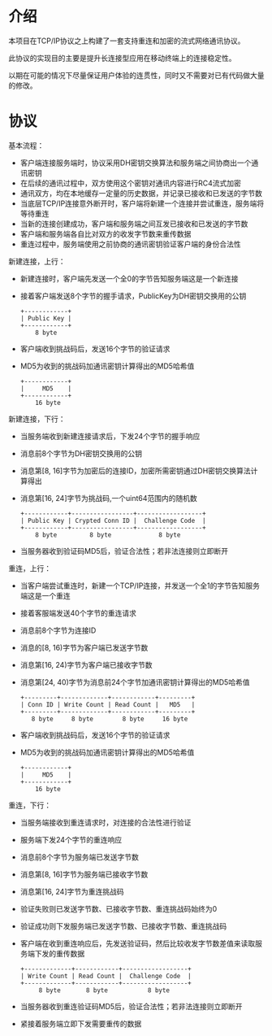 介绍
====

本项目在TCP/IP协议之上构建了一套支持重连和加密的流式网络通讯协议。

此协议的实现目的主要是提升长连接型应用在移动终端上的连接稳定性。

以期在可能的情况下尽量保证用户体验的连贯性，同时又不需要对已有代码做大量的修改。

协议
====

基本流程：

+ 客户端连接服务端时，协议采用DH密钥交换算法和服务端之间协商出一个通讯密钥
+ 在后续的通讯过程中，双方使用这个密钥对通讯内容进行RC4流式加密
+ 通讯双方，均在本地缓存一定量的历史数据，并记录已接收和已发送的字节数
+ 当底层TCP/IP连接意外断开时，客户端将新建一个连接并尝试重连，服务端将等待重连
+ 当新的连接创建成功，客户端和服务端之间互发已接收和已发送的字节数
+ 客户端和服务端各自比对双方的收发字节数来重传数据
+ 重连过程中，服务端使用之前协商的通讯密钥验证客户端的身份合法性

新建连接，上行：

+ 新建连接时，客户端先发送一个全0的字节告知服务端这是一个新连接
+ 接着客户端发送8个字节的握手请求，PublicKey为DH密钥交换用的公钥

	```
	+------------+
	| Public Key |
	+------------+
	    8 byte
	```

+ 客户端收到挑战码后，发送16个字节的验证请求
+ MD5为收到的挑战码加通讯密钥计算得出的MD5哈希值

	```
	+------------+
	|     MD5    |
	+------------+
	    16 byte
	```


新建连接，下行：

+ 当服务端收到新建连接请求后，下发24个字节的握手响应
+ 消息前8个字节为DH密钥交换用的公钥
+ 消息第[8, 16]字节为加密后的连接ID，加密所需密钥通过DH密钥交换算法计算得出
+ 消息第[16, 24]字节为挑战码,一个uint64范围内的随机数

	```
	+------------+-----------------+------------------+
	| Public Key | Crypted Conn ID |  Challenge Code  |
	+------------+-----------------+------------------+
	    8 byte         8 byte             8 byte    
	```

+ 当服务器收到验证码MD5后，验证合法性；若非法连接则立即断开

重连，上行：
+ 当客户端尝试重连时，新建一个TCP/IP连接，并发送一个全1的字节告知服务端这是一个重连
+ 接着客服端发送40个字节的重连请求
+ 消息前8个字节为连接ID
+ 消息的[8, 16)字节为客户端已发送字节数
+ 消息第[16, 24)字节为客户端已接收字节数
+ 消息第[24, 40)字节为消息前24个字节加通讯密钥计算得出的MD5哈希值

	```
	+---------+-------------+------------+---------+
	| Conn ID | Write Count | Read Count |   MD5   |
	+---------+-------------+------------+---------+
	   8 byte     8 byte        8 byte     16 byte
	```

+ 客户端收到挑战码后，发送16个字节的验证请求
+ MD5为收到的挑战码加通讯密钥计算得出的MD5哈希值

	```
	+------------+
	|     MD5    |
	+------------+
	    16 byte
	```

重连，下行：

+ 当服务端接收到重连请求时，对连接的合法性进行验证
+ 服务端下发24个字节的重连响应
+ 消息前8个字节为服务端已发送字节数
+ 消息第[8, 16]字节为服务端已接收字节数
+ 消息第[16, 24]字节为重连挑战码
+ 验证失败则已发送字节数、已接收字节数、重连挑战码始终为0
+ 验证成功则下发服务端已发送字节数、已接收字节数、重连挑战码
+ 客户端在收到重连响应后，先发送验证码，然后比较收发字节数差值来读取服务端下发的重传数据

	```
	+-------------+------------+------------------+
	| Write Count | Read Count |  Challenge Code  |
	+-------------+------------+------------------+
	     8 byte       8 byte           8 byte     
	```

+ 当服务器收到重连验证码MD5后，验证合法性；若非法连接则立即断开
+ 紧接着服务端立即下发需要重传的数据